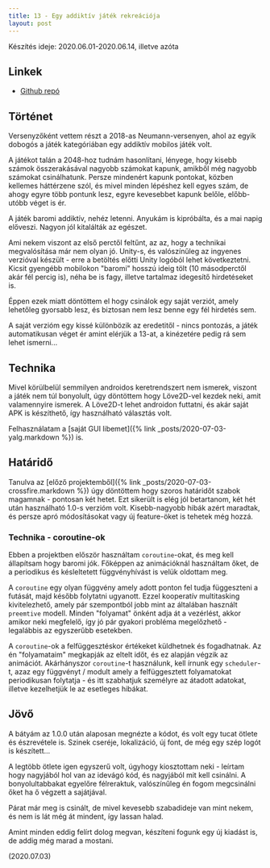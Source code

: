 ```yaml
---
title: 13 - Egy addiktív játék rekreációja
layout: post
---
```


Készítés ideje: 2020.06.01-2020.06.14, illetve azóta

## Linkek

- [Github repó](https://github.com/sasszem/13)

## Történet

Versenyzőként vettem részt a 2018-as Neumann-versenyen, ahol az egyik dobogós a játék kategóriában egy addiktív mobilos játék volt.

A játékot talán a 2048-hoz tudnám hasonlítani, lényege, hogy kisebb számok összerakásával nagyobb számokat kapunk, amikből még nagyobb számokat csinálhatunk. Persze mindenért kapunk pontokat, közben kellemes háttérzene szól, és mivel minden lépéshez kell egyes szám, de ahogy egyre több pontunk lesz, egyre kevesebbet kapunk belőle, előbb-utóbb véget is ér.

A játék baromi addiktív, nehéz letenni. Anyukám is kipróbálta, és a mai napig előveszi. Nagyon jól kitalálták az egészet.

Ami nekem viszont az első perctől feltűnt, az az, hogy a technikai megvalósítása már nem olyan jó. Unity-s, és valószínűleg az ingyenes verzióval készült - erre a betöltés előtti Unity logóból lehet következtetni. Kicsit gyengébb mobilokon "baromi" hosszú ideig tölt (10 másodperctől akár fél percig is), néha be is fagy, illetve tartalmaz idegesítő hirdetéseket is.

Éppen ezek miatt döntöttem el hogy csinálok egy saját verziót, amely lehetőleg gyorsabb lesz, és biztosan nem lesz benne egy fél hirdetés sem.

A saját verzióm egy kissé különbözik az eredetitől - nincs pontozás, a játék automatikusan véget ér amint elérjük a 13-at, a kinézetére pedig rá sem lehet ismerni...

## Technika

Mivel körülbelül semmilyen androidos keretrendszert nem ismerek, viszont a játék nem túl bonyolult, úgy döntöttem hogy Löve2D-vel kezdek neki, amit valamennyire ismerek. A Löve2D-t lehet androidon futtatni, és akár saját APK is készíthető, így használható választás volt.

Felhasználatam a [saját GUI libemet]({% link _posts/2020-07-03-yalg.markdown %}) is.

## Határidő

Tanulva az [előző projektemből]({% link _posts/2020-07-03-crossfire.markdown %}) úgy döntöttem hogy szoros határidőt szabok magamnak - pontosan két hetet. Ezt sikerült is elég jól betartanom, két hét után használható 1.0-s verzióm volt. Kisebb-nagyobb hibák azért maradtak, és persze apró módosításokat vagy új feature-öket is tehetek még hozzá.

### Technika - coroutine-ok

Ebben a projektben először használtam `coroutine`-okat, és meg kell állapítsam hogy baromi jók. Főképpen az animációknál használtam őket, de a periodikus és késleltetett függvényhívást is velük oldottam meg.

A `coroutine` egy olyan függvény amely adott ponton fel tudja függeszteni a futását, majd később folytatni ugyanott. Ezzel kooperatív multitasking kivitelezhető, amely pár szempontból jobb mint az általában használt `preemtive` modell. Minden "folyamat" önként adja át a vezérlést, akkor amikor neki megfelelő, így jó pár gyakori probléma megelőzhető - legalábbis az egyszerűbb esetekben.

A `coroutine`-ok a felfüggesztéskor értékeket küldhetnek és fogadhatnak. Az én "folyamataim" megkapják az eltelt időt, és ez alapján végzik az animációt. Akárhányszor `coroutine`-t használunk, kell írnunk egy `scheduler`-t, azaz egy függvényt / modult amely a felfüggesztett folyamatokat periodikusan folytatja - és itt szabhatjuk személyre az átadott adatokat, illetve kezelhetjük le az esetleges hibákat.

## Jövő

A bátyám az 1.0.0 után alaposan megnézte a kódot, és volt egy tucat ötlete és észrevétele is. Szinek cseréje, lokalizáció, új font, de még egy szép logót is készített...

A legtöbb ötlete igen egyszerű volt, úgyhogy kiosztottam neki - leírtam hogy nagyjából hol van az idevágó kód, és nagyjából mit kell csinálni. A bonyolultabbakat egyelőre félreraktuk, valószínűleg én fogom megcsinálni őket ha ő végzett a sajátjával.

Párat már meg is csinált, de mivel kevesebb szabadideje van mint nekem, és nem is lát még át mindent, így lassan halad.

Amint minden eddig felírt dolog megvan, készíteni fogunk egy új kiadást is, de addig még marad a mostani.

(2020.07.03)